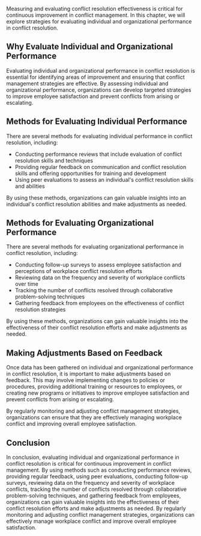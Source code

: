 
Measuring and evaluating conflict resolution effectiveness is critical for continuous improvement in conflict management. In this chapter, we will explore strategies for evaluating individual and organizational performance in conflict resolution.

Why Evaluate Individual and Organizational Performance
------------------------------------------------------

Evaluating individual and organizational performance in conflict resolution is essential for identifying areas of improvement and ensuring that conflict management strategies are effective. By assessing individual and organizational performance, organizations can develop targeted strategies to improve employee satisfaction and prevent conflicts from arising or escalating.

Methods for Evaluating Individual Performance
---------------------------------------------

There are several methods for evaluating individual performance in conflict resolution, including:

* Conducting performance reviews that include evaluation of conflict resolution skills and techniques
* Providing regular feedback on communication and conflict resolution skills and offering opportunities for training and development
* Using peer evaluations to assess an individual's conflict resolution skills and abilities

By using these methods, organizations can gain valuable insights into an individual's conflict resolution abilities and make adjustments as needed.

Methods for Evaluating Organizational Performance
-------------------------------------------------

There are several methods for evaluating organizational performance in conflict resolution, including:

* Conducting follow-up surveys to assess employee satisfaction and perceptions of workplace conflict resolution efforts
* Reviewing data on the frequency and severity of workplace conflicts over time
* Tracking the number of conflicts resolved through collaborative problem-solving techniques
* Gathering feedback from employees on the effectiveness of conflict resolution strategies

By using these methods, organizations can gain valuable insights into the effectiveness of their conflict resolution efforts and make adjustments as needed.

Making Adjustments Based on Feedback
------------------------------------

Once data has been gathered on individual and organizational performance in conflict resolution, it is important to make adjustments based on feedback. This may involve implementing changes to policies or procedures, providing additional training or resources to employees, or creating new programs or initiatives to improve employee satisfaction and prevent conflicts from arising or escalating.

By regularly monitoring and adjusting conflict management strategies, organizations can ensure that they are effectively managing workplace conflict and improving overall employee satisfaction.

Conclusion
----------

In conclusion, evaluating individual and organizational performance in conflict resolution is critical for continuous improvement in conflict management. By using methods such as conducting performance reviews, providing regular feedback, using peer evaluations, conducting follow-up surveys, reviewing data on the frequency and severity of workplace conflicts, tracking the number of conflicts resolved through collaborative problem-solving techniques, and gathering feedback from employees, organizations can gain valuable insights into the effectiveness of their conflict resolution efforts and make adjustments as needed. By regularly monitoring and adjusting conflict management strategies, organizations can effectively manage workplace conflict and improve overall employee satisfaction.
